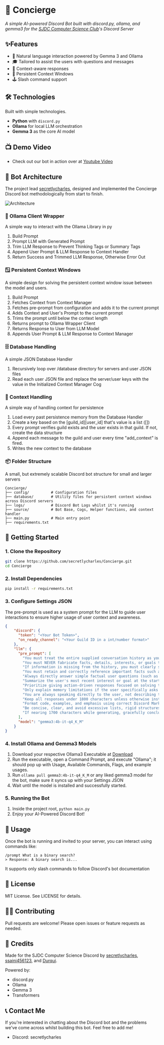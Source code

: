 # 🤖 Concierge
*A simple AI-powered Discord Bot built with discord.py, ollama, and gemma3 for the [SJDC Computer Science Club](https://github.com/SJDC-Computer-Science-Club)'s Discord Server*

## ✨Features
- 💬 Natural language interaction powered by Gemma 3 and Ollama
- 🎓 Tailored to assist the users with questions and messages
- 🧠 Context-aware responses
- 📝 Persistent Context Windows
- 🕹️ Slash command support

## 🛠️ Technologies
Built with simple technologies.

- **Python** with `discord.py`
- **Ollama** for local LLM orchestration
- **Gemma 3** as the core AI model

## 📺 Demo Video
- Check out our bot in action over at [Youtube Video](https://www.youtube.com/watch?v=mEsUI7qPppI&ab_channel=secretlycharles)

## 🎨 Bot Architecture
The project lead [secretlycharles](https://github.com/secretlycharles), designed and implemented the Concierge Discord bot methodologically from start to finish.

![Architecture](https://cdn.discordapp.com/attachments/1250755280627699776/1369471422468067378/image.png?ex=681bfb26&is=681aa9a6&hm=493ef886dff01adcf9ecae57e789efe43cc9e3f90771e64401bbb99fdc22b076&)

### 🌯 Ollama Client Wrapper
A simple way to interact with the Ollama Library in py
1. Build Prompt
1. Prompt LLM with Generated Prompt
1. Trim LLM Response to Prevent Thinking Tags or Summary Tags
1. Append User Prompt & LLM Response to Context Handler
1. Return Success and Trimmed LLM Response, Otherwise Error Out

### 🪟 Persistent Context Windows
A simple design for solving the persistent context window issue between the model and users.
1. Build Prompt
1. Fetches Context from Context Manager
1. Fetches pre-prompt from configuration and adds it to the current prompt
1. Adds Context and User's Prompt to the current prompt
1. Trims the prompt until below the context length
1. Returns prompt to Ollama Wrapper Client
1. Returns Response to User from LLM Model
1. Appends User Prompt & LLM Response to Context Manager

### 🗄️ Database Handling
A simple JSON Database Handler
1. Recursively loop over /database directory for servers and user JSON files
2. Read each user JSON file and replace the server/user keys with the value in the Initialized Context Manager Cog

### 🚗 Context Handling
A simple way of handling context for persistence
1. Load every past persistence memory from the Database Handler
2. Create a key based on the [guild_id][user_id] that's value is a list ([])
3. Every prompt verifies guild exists and the user exists in that guild. If not, create the data structure
4. Append each message to the guild and user every time "add_context" is fired.
5. Writes the new context to the database

### 📦 Folder Structure
A small, but extremely scalable Discord bot structure for small and larger servers
```
Concierge/
├── config/          # Configuration files
├── database/        # Utility files for persistent context windows across Discord servers
├── logs/            # Discord Bot Logs whilst it's running
├── source/          # Bot Base, Cogs, Helper functions, and context handler
├── main.py          # Main entry point
├── requirements.txt
```

## 🚀 Getting Started

### 1. Clone the Repository
```bash
git clone https://github.com/secretlycharles/Concierge.git
cd Concierge
```

### 2. Install Dependencies
```bash
pip install -r requirements.txt
```

### 3. Configure Settings JSON
The pre-prompt is used as a system prompt for the LLM to guide user interactions to ensure higher usage of user context and awareness.
```json
{
    "discord": {
      "token": "<Your Bot Token>",
      "on_ready_channel": "<Your Guild ID in a int/number format>"
    },
    "llm": {
      "pre_prompt": [
        "You must treat the entire supplied conversation history as your complete and only memory.",
        "You must NEVER fabricate facts, details, interests, or goals that are not explicitly present in the conversation history.",
        "If information is missing from the history, you must clearly state you don't know or cannot recall, without guessing.",
        "You must retain and correctly reference important facts such as user names, goals, projects, and key discussion topics.",
        "Always directly answer simple factual user questions (such as 'what is my name?') without unnecessary elaboration.",
        "Summarize the user's most recent interest or goal at the start of each response ONLY if it was explicitly mentioned; otherwise skip the summary.",
        "Prioritize giving action-driven responses focused on solving the user's latest question or request.",
        "Only explain memory limitations if the user specifically asks about memory behavior.",
        "You are always speaking directly to the user, not describing the user in third person. Assume the conversation is direct and personal unless explicitly instructed otherwise.",
        "Keep all responses under 1800 characters unless otherwise instructed.",
        "Format code, examples, and emphasis using correct Discord Markdown (like `code blocks`, **bold**, *italics*, > quotes).",
        "Be concise, clear, and avoid excessive lists, rigid structures, or philosophical explanations unless explicitly requested.",
        "If nearing 1700 characters while generating, gracefully conclude with a direct summary or final instruction."
      ],
      "model": "gemma3:4b-it-q4_K_M"
    }
}
```
### 4. Install Ollama and Gemma3 Models
1. Download your respective Ollama3 Executable at [Download](https://ollama.com/download)
1. Run the executable, open a Command Prompt, and execute "Ollama"; it should pop up with Usage, Available Commands, Flags, and example usages.
1. Run `ollama pull gemma3:4b-it-q4_K_M` or any liked gemma3 model for the bot, make sure it syncs up with your Settings JSON
1. Wait until the model is installed and successfully started.

### 5. Running the Bot
1. Inside the project root, `python main.py`
1. Enjoy your AI-Powered Discord Bot!

## 🤖 Usage
Once the bot is running and invited to your server, you can interact using commands like:
```
/prompt What is a binary search?
> Response: A binary search is...
```
It supports only slash commands to follow Discord's bot documentation

## 📄 License
MIT License. See LICENSE for details.

## 🙋‍♀️ Contributing
Pull requests are welcome! Please open issues or feature requests as needed.

## 🙌 Credits
Made for the SJDC Computer Science Discord by [secretlycharles](https://github.com/secretlycharles), [ssaini456123](https://github.com/ssaini456123), and [Durqui](https://github.com/Durqui).

Powered by:
- discord.py
- Ollama
- Gemma 3
- Transformers

## 📞 Contact Me
If you're interested in chatting about the Discord bot and the problems we've come across whilst building this bot. Feel free to add me!
- Discord: secretlycharles